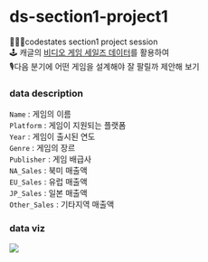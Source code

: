 # ds-section1-project1
👩🏻‍💻codestates section1 project session  
🕹 캐글의 [비디오 게임 세일즈 데이터](https://www.kaggle.com/gregorut/videogamesales)를 활용하여  
🎙다음 분기에 어떤 게임을 설계해야 잘 팔릴까 제안해 보기

### data description
`Name` : 게임의 이름  
`Platform` : 게임이 지원되는 플랫폼  
`Year` : 게임이 출시된 연도  
`Genre` : 게임의 장르  
`Publisher` : 게임 배급사  
`NA_Sales` : 북미 매출액  
`EU_Sales` : 유럽 매출액  
`JP_Sales` : 일본 매출액  
`Other_Sales` : 기타지역 매출액  

### data viz
![](https://s3.us-west-2.amazonaws.com/secure.notion-static.com/1cbc6dd5-fad6-48c2-9f8a-d02a5de57c9f/Untitled.png?X-Amz-Algorithm=AWS4-HMAC-SHA256&X-Amz-Credential=AKIAT73L2G45O3KS52Y5%2F20210124%2Fus-west-2%2Fs3%2Faws4_request&X-Amz-Date=20210124T212517Z&X-Amz-Expires=86400&X-Amz-Signature=0417b058c263b66fc26cb969a7f22e8ea2741fa4abc05e7e614e412c33fd3577&X-Amz-SignedHeaders=host&response-content-disposition=filename%20%3D%22Untitled.png%22)

